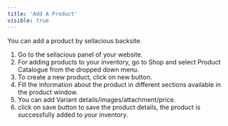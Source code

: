 ```yaml
---
title: 'Add A Product'
visible: true
---
```


You can add a product by sellacious backsite.

1. Go to the sellacious panel of your website.
2. For adding products to your inventory, go to Shop and select Product Catalogue from the dropped down menu.
3. To create a new product, click on new button.
4. Fill the information about the product in different sections available in the product window.
5. You can add Variant details/images/attachment/price.
6. click on save button to save the product details, the product is successfully added to your inventory.

